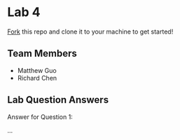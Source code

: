 # Lab 4
[Fork](https://docs.github.com/en/get-started/quickstart/fork-a-repo) this repo and clone it to your machine to get started!

## Team Members
- Matthew Guo 
- Richard Chen

## Lab Question Answers

Answer for Question 1: 

...
